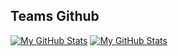 ## Teams Github 

[![My GitHub Stats](https://github-readme-stats.vercel.app/api/?username=Zaps6000&count_private=true&theme=tokyonight&showicons=true)]()
[![My GitHub Stats](https://github-readme-stats.vercel.app/api/?username=alvwashere&count_private=true&theme=tokyonight&showicons=true)]()

